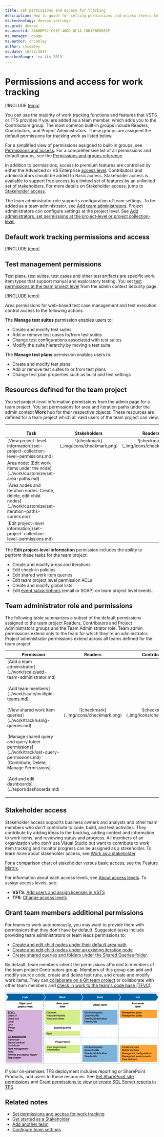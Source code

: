 ```yaml
---
title: Set permissions and access for tracking 
description: How to guide for setting permissions and access levels to support work tracking tasks (VSTS and Team Foundation Server)
ms.technology: devops-settings
ms.prod: devops
ms.assetid: 5AD0BF62-C91E-46DD-8C1A-C8D1F8F8D05F
ms.manager: douge
ms.author: chcomley
author: chcomley
ms.date: 10/23/2017
monikerRange: '>= tfs-2013'
---
```

# Permissions and access for work tracking

[!INCLUDE [temp](../_shared/version-vsts-tfs-all-versions.md)]

You can use the majority of work tracking functions and features that VSTS or TFS provides if you are added as a team member, which adds you to the Contributors group. The most common built-in groups include Readers, Contributors, and Project Administrators. These groups are assigned the default permissions for tracking work as listed below.

For a simplified view of permissions assigned to built-in groups, see [Permissions and access](permissions-access.md). For a comprehensive list of all permissions and default groups, see the [Permissions and groups reference](permissions.md). 

In addition to permissions, access to premium features are controlled by either the Advanced or VS Enterprise [access level](access-levels.md). Contributors and administrators should be added to Basic access. Stakeholder access is available to support free access to a limited set of features by an unlimited set of stakeholders. For more details on Stakeholder access, jump to [Stakeholder access](#stakeholder-access). 

The team administrator role supports configuration of team settings. To be added as a team administrator, see [Add team administrators](../work/scale/add-team-administrator.md). Project administrators con configure settings at the project level. See [Add administrators, set permissions at the project-level or project collection-level](set-project-collection-level-permissions.md). 

## Default work tracking permissions and access 

[!INCLUDE [temp](_shared/work.md)]


## Test management permissions   

Test plans, test suites, test cases and other test artifacts are specific work item types that support manual and exploratory testing. You set [test permissions at the team project level](set-project-collection-level-permissions.md) from the admin context Security page.  

[!INCLUDE [temp](_shared/test.md)]


Area permissions for web-based test case management and test execution control access to the following actions.  

The **Manage test suites** permission enables users to:  
- Create and modify test suites  
- Add or remove test cases to/from test suites  
- Change test configurations associated with test suites  
- Modify the suite hierarchy by moving a test suite  

The **Manage test plans** permission enables users to:  
- Create and modify test plans 
- Add or remove test suites to or from test plans 
- Change test plan properties such as build and test settings 


## Resources defined for the team project

You set project-level information permissions from the admin page for a team project. You set permissions for area and iteration paths under the admin context **Work** hub for their respective objects. These resources are defined for a team project which all valid users of the team project can view. 

<table>
<tr valign="bottom">
<th width="310px">Task</th>
<th>Stakeholders</th>
<th>Readers</th>
<th>Contributors</th>
<th>Team Admins</th>
<th width="16%">Account Owner/<br/>Project Admins</th>
</tr>
<tbody valign="top" align="center">
<tr>
<td align="left">[View project-level information](set-project-collection-level-permissions.md) 
</td>
<td>![checkmark](_img/icons/checkmark.png)</td>
<td>![checkmark](_img/icons/checkmark.png)</td>
<td>![checkmark](_img/icons/checkmark.png)</td>
<td>![checkmark](_img/icons/checkmark.png)</td>
<td>![checkmark](_img/icons/checkmark.png)</td>
</tr>


<tr>
<td align="left">Area node: [Edit work items under the node](../work/customize/set-area-paths.md) 
</td>
<td><p>&nbsp;&nbsp;</p></td>
<td><p>&nbsp;&nbsp;</p></td>
<td>![checkmark](_img/icons/checkmark.png)</td>
<td>![checkmark](_img/icons/checkmark.png)</td>
<td>![checkmark](_img/icons/checkmark.png)</td>
</tr>
<tr>
<td align="left">[Area nodes and Iteration nodes: Create, delete, edit child nodes](../work/customize/set-iteration-paths-sprints.md)  
</td>
<td><p>&nbsp;&nbsp;</p></td>
<td><p>&nbsp;&nbsp;</p></td>
<td><p>&nbsp;&nbsp;</p></td>
<td><p>&nbsp;&nbsp;</p></td>
<td>![checkmark](_img/icons/checkmark.png)</td>
</tr>


<tr>
<td align="left">[Edit project-level information](set-project-collection-level-permissions.md)     
</td>
<td><p>&nbsp;&nbsp;</p></td>
<td><p>&nbsp;&nbsp;</p></td>
<td><p>&nbsp;&nbsp;</p></td>
<td>![checkmark](_img/icons/checkmark.png)</td>
</tr>


</tbody>
</table>


The **Edit project-level information** permission includes the ability to perform these tasks for the team project:
- Create and modify areas and iterations  
- Edit check-in policies  
- Edit shared work item queries  
- Edit team project level permission ACLs  
- Create and modify global lists  
- Edit [event subscriptions](permissions.md#alerts) (email or SOAP) on team project level events.




## Team administrator role and permissions  

The following table summarizes a subset of the default permissions assigned to the team project Readers, Contributors and Project Administrators groups and the Team Administrator role. Team admin permissions extend only to the team for which they're an administrator. Project administrator permissions extend across all teams defined for the team project.


<table>

<tr valign="bottom">
<th width="38%">Permission</th>
<th width="10%">Readers</th>
<th width="16%">Contributors</th>
<th width="18%">Team Administrators</th>
<th width="18%">Project Administrators</th>
</tr>
<tbody valign="top" align="center">
<tr>

<td align="left">[Add a team administrator](../work/scale/add-team-administrator.md) </p>
</td>
<td><p>&nbsp;&nbsp;</p></td>
<td><p>&nbsp;&nbsp;</p></td>
<td>![checkmark](_img/icons/checkmark.png)</td>
<td>![checkmark](_img/icons/checkmark.png)</td>
</tr>
<tr>

<td align="left">
[Add team members](../work/scale/multiple-teams.md) </p>
</td>
<td><p>&nbsp;&nbsp;</p></td>
<td><p>&nbsp;&nbsp;</p></td>
<td>![checkmark](_img/icons/checkmark.png)</td>
<td>![checkmark](_img/icons/checkmark.png)</td>
</tr>
<tr>

<td align="left">[View shared work item queries](../work/track/using-queries.md)</p>
</td>
<td>![checkmark](_img/icons/checkmark.png)</td>
<td>![checkmark](_img/icons/checkmark.png)</td>
<td>![checkmark](_img/icons/checkmark.png)</td>
<td>![checkmark](_img/icons/checkmark.png)</td>
</tr>

<tr>
<td align="left">
[Manage shared query and query folder permissions](../work/track/set-query-permissions.md)<br/>(Contribute, Delete, Manage Permissions)
</p>
</td>
<td><p>&nbsp;&nbsp;</p></td>
<td><p>&nbsp;&nbsp;</p></td>
<td><p>&nbsp;&nbsp;</p></td>
<td>![checkmark](_img/icons/checkmark.png)</td>
</tr>

<tr>
<td align="left">
[Add and edit dashboards](../report/dashboards.md) 
</p>
</td>
<td><p>&nbsp;&nbsp;</p></td>
<td><p>&nbsp;&nbsp;</p></td>
<td>![checkmark](_img/icons/checkmark.png)</td>
<td>![checkmark](_img/icons/checkmark.png)</td>
</tr>

</tbody>
</table>




<a id="stakeholder-access"></a>

## Stakeholder access

Stakeholder access supports business owners and analysts and other team members who don't contribute to code, build, and test activities. They contribute by adding ideas to the backlog, adding context and information to work items, and reviewing status and progress. All members of an organization who don't use Visual Studio but want to contribute to work item tracking and monitor progress can be assigned as a stakeholder. To learn more about stakeholder access, see [Work as a stakeholder](get-started-stakeholder.md). 

For a comparison chart of stakeholder versus basic access, see the [Feature Matrix](https://www.visualstudio.com/vsts/compare-features/).

For information about each access levels, see [About access levels](access-levels.md). To assign access levels, see: 
- **VSTS**: [Add users and assign licenses in VSTS](../accounts/add-account-users-assign-access-levels.md)
- **TFS**: [Change access levels](change-access-levels.md)  


<a id="grant-add-permissions"></a>  

## Grant team members additional permissions  

For teams to work autonomously, you may want to provide them with permissions that they don't have by default. Suggested tasks include providing team administrators or team leads permissions to:  

- [Create and edit child nodes under their default area path](set-permissions-access-work-tracking.md)  
- [Create and edit child nodes under an existing iteration node](set-permissions-access-work-tracking.md)  
- [Create shared queries and folders under the Shared Queries folder](../work/track/set-query-permissions.md).  
 
By default, team members inherit the permissions afforded to members of the team project Contributors group. Members of this group can add and modify source code, create and delete test runs, and create and modify work items. They can [collaborate on a Git team project](../git/gitquickstart.md) or collaborate with other team members and [check in work to the team's code base (TFVC)](../tfvc/check-your-work-team-codebase.md).  

![Default permissions assigned to team contributors](../work/scale/_img/default-permissions-assigned-to-team-contributors.png)  

If your on-premises TFS deployment includes reporting or SharePoint Products, add users to those resources. See [Set SharePoint site permissions](../security/set-sharepoint-permissions.md) and [Grant permissions to view or create SQL Server reports in TFS](../report/admin/grant-permissions-to-reports.md).


## Related notes 

*	[Set permissions and access for work tracking](set-permissions-access-work-tracking.md) 
*	[Get started as a Stakeholder](get-started-stakeholder.md)  
*	[Add another team](../work/scale/multiple-teams.md)  
*	[Configure team settings](../work/scale/manage-team-assets.md)   

